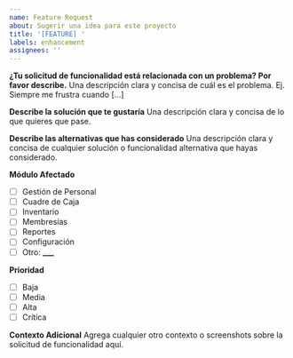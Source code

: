 ```yaml
---
name: Feature Request
about: Sugerir una idea para este proyecto
title: '[FEATURE] '
labels: enhancement
assignees: ''
---
```


**¿Tu solicitud de funcionalidad está relacionada con un problema? Por favor describe.**
Una descripción clara y concisa de cuál es el problema. Ej. Siempre me frustra cuando [...]

**Describe la solución que te gustaría**
Una descripción clara y concisa de lo que quieres que pase.

**Describe las alternativas que has considerado**
Una descripción clara y concisa de cualquier solución o funcionalidad alternativa que hayas considerado.

**Módulo Afectado**

- [ ] Gestión de Personal
- [ ] Cuadre de Caja
- [ ] Inventario
- [ ] Membresías
- [ ] Reportes
- [ ] Configuración
- [ ] Otro: ****\_\_\_****

**Prioridad**

- [ ] Baja
- [ ] Media
- [ ] Alta
- [ ] Crítica

**Contexto Adicional**
Agrega cualquier otro contexto o screenshots sobre la solicitud de funcionalidad aquí.
